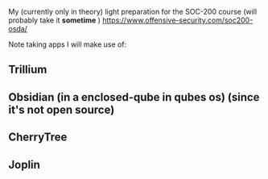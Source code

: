 My (currently only in theory) light preparation for the SOC-200 course (will probably take it **sometime** )
https://www.offensive-security.com/soc200-osda/


Note taking apps I will make use of:
## Trillium
## Obsidian (in a enclosed-qube in qubes os) (since it's not open source)
## CherryTree
## Joplin


